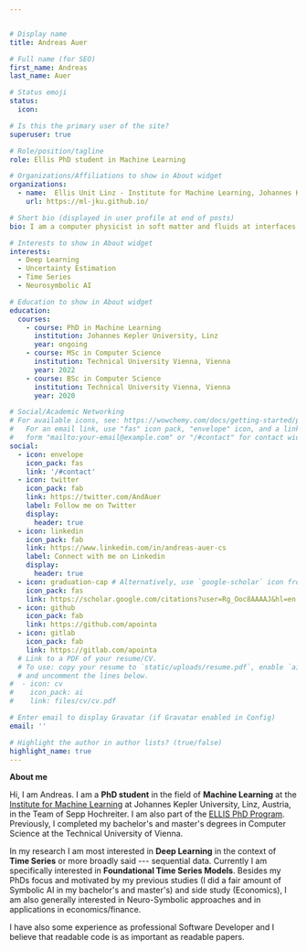 ```yaml
---


# Display name
title: Andreas Auer

# Full name (for SEO)
first_name: Andreas
last_name: Auer

# Status emoji
status:
  icon:

# Is this the primary user of the site?
superuser: true

# Role/position/tagline
role: Ellis PhD student in Machine Learning

# Organizations/Affiliations to show in About widget
organizations:
  - name:  Ellis Unit Linz - Institute for Machine Learning, Johannes Kepler University, Linz
    url: https://ml-jku.github.io/

# Short bio (displayed in user profile at end of posts)
bio: I am a computer physicist in soft matter and fluids at interfaces, currently at the LIPhy in Grenoble (France).

# Interests to show in About widget
interests:
  - Deep Learning
  - Uncertainty Estimation
  - Time Series
  - Neurosymbolic AI

# Education to show in About widget
education:
  courses:
    - course: PhD in Machine Learning
      institution: Johannes Kepler University, Linz
      year: ongoing
    - course: MSc in Computer Science
      institution: Technical University Vienna, Vienna
      year: 2022
    - course: BSc in Computer Science
      institution: Technical University Vienna, Vienna
      year: 2020

# Social/Academic Networking
# For available icons, see: https://wowchemy.com/docs/getting-started/page-builder/#icons
#   For an email link, use "fas" icon pack, "envelope" icon, and a link in the
#   form "mailto:your-email@example.com" or "/#contact" for contact widget.
social:
  - icon: envelope
    icon_pack: fas
    link: '/#contact'
  - icon: twitter
    icon_pack: fab
    link: https://twitter.com/AndAuer
    label: Follow me on Twitter
    display:
      header: true
  - icon: linkedin
    icon_pack: fab
    link: https://www.linkedin.com/in/andreas-auer-cs
    label: Connect with me on Linkedin
    display:
      header: true
  - icon: graduation-cap # Alternatively, use `google-scholar` icon from `ai` icon pack
    icon_pack: fas
    link: https://scholar.google.com/citations?user=Rg_Ooc8AAAAJ&hl=en
  - icon: github
    icon_pack: fab
    link: https://github.com/apointa
  - icon: gitlab
    icon_pack: fab
    link: https://gitlab.com/apointa
  # Link to a PDF of your resume/CV.
  # To use: copy your resume to `static/uploads/resume.pdf`, enable `ai` icons in `params.yaml`,
  # and uncomment the lines below.
#  - icon: cv
#    icon_pack: ai
#    link: files/cv/cv.pdf

# Enter email to display Gravatar (if Gravatar enabled in Config)
email: ''

# Highlight the author in author lists? (true/false)
highlight_name: true
---
```


**About me**

Hi, I am Andreas. I am a **PhD student** in the field of **Machine Learning** at the [Institute for Machine Learning](https://ml-jku.github.io/) at Johannes Kepler University, Linz, Austria, in the Team of Sepp Hochreiter. I am also part of the [ELLIS PhD Program](https://ellis.eu/phd-postdoc).
Previously, I completed my bachelor's and master's degrees in Computer Science at the Technical University of Vienna.

In my research I am most interested in **Deep Learning** in the context of **Time Series** or more broadly said --- sequential data.
Currently I am specifically interested in **Foundational Time Series Models**.
Besides my PhDs focus and motivated by my previous studies (I did a fair amount of Symbolic AI in my bachelor's and master's) and side study (Economics), I am also generally interested in Neuro-Symbolic approaches and in applications in economics/finance.

I have also some experience as professional Software Developer and I believe that readable code is as important as readable papers.